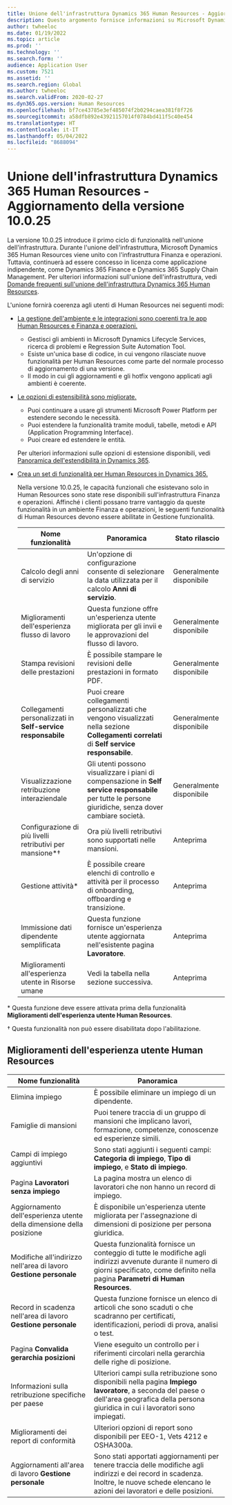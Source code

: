 ```yaml
---
title: Unione dell'infrastruttura Dynamics 365 Human Resources - Aggiornamento della versione 10.0.25
description: Questo argomento fornisce informazioni su Microsoft Dynamics 365 Human Resources versione 10.0.25, che porta il primo ciclo di funzionalità nell'unione dell'infrastruttura.
author: twheeloc
ms.date: 01/19/2022
ms.topic: article
ms.prod: ''
ms.technology: ''
ms.search.form: ''
audience: Application User
ms.custom: 7521
ms.assetid: ''
ms.search.region: Global
ms.author: twheeloc
ms.search.validFrom: 2020-02-27
ms.dyn365.ops.version: Human Resources
ms.openlocfilehash: bf7ce43785e3ef485074f2b0294caea381f8f726
ms.sourcegitcommit: a58dfb892e43921157014f0784bd411f5c40e454
ms.translationtype: HT
ms.contentlocale: it-IT
ms.lasthandoff: 05/04/2022
ms.locfileid: "8688094"
---
```

# <a name="dynamics-365-human-resources-infrastructure-merge---release-10025-update"></a>Unione dell'infrastruttura Dynamics 365 Human Resources - Aggiornamento della versione 10.0.25

La versione 10.0.25 introduce il primo ciclo di funzionalità nell'unione dell'infrastruttura. Durante l'unione dell'infrastruttura, Microsoft Dynamics 365 Human Resources viene unito con l'infrastruttura Finanza e operazioni. Tuttavia, continuerà ad essere concesso in licenza come applicazione indipendente, come Dynamics 365 Finance e Dynamics 365 Supply Chain Management. Per ulteriori informazioni sull'unione dell'infrastruttura, vedi [Domande frequenti sull'unione dell'infrastruttura Dynamics 365 Human Resources](../human-resources/hr-infrastructure-merge-faq.md).

L'unione fornirà coerenza agli utenti di Human Resources nei seguenti modi:

- [La gestione dell'ambiente e le integrazioni sono coerenti tra le app Human Resources e Finanza e operazioni.](/dynamics365-release-plan/2021wave2/human-resources/dynamics365-human-resources/consistent-environment-management-integrations-between-human-resources-finance-operations-apps)

    - Gestisci gli ambienti in Microsoft Dynamics Lifecycle Services, ricerca di problemi e Regression Suite Automation Tool.
    - Esiste un'unica base di codice, in cui vengono rilasciate nuove funzionalità per Human Resources come parte del normale processo di aggiornamento di una versione.
    - Il modo in cui gli aggiornamenti e gli hotfix vengono applicati agli ambienti è coerente.

- [Le opzioni di estensibilità sono migliorate.](/dynamics365-release-plan/2021wave2/human-resources/dynamics365-human-resources/improve-extensibility-options)

    - Puoi continuare a usare gli strumenti Microsoft Power Platform per estendere secondo le necessità.
    - Puoi estendere la funzionalità tramite moduli, tabelle, metodi e API (Application Programming Interface).
    - Puoi creare ed estendere le entità.

    Per ulteriori informazioni sulle opzioni di estensione disponibili, vedi [Panoramica dell'estendibilità in Dynamics 365](../fin-ops-core/dev-itpro/extensibility/extensibility-home-page.md).

- [Crea un set di funzionalità per Human Resources in Dynamics 365.](/dynamics365-release-plan/2021wave2/human-resources/dynamics365-human-resources/create-one-set-human-resources-capabilities-within-dynamics-365)

    Nella versione 10.0.25, le capacità funzionali che esistevano solo in Human Resources sono state rese disponibili sull'infrastruttura Finanza e operazioni. Affinché i clienti possano trarre vantaggio da queste funzionalità in un ambiente Finanza e operazioni, le seguenti funzionalità di Human Resources devono essere abilitate in Gestione funzionalità.

    | Nome funzionalità | Panoramica | Stato rilascio | 
    |--------------|----------|----------------| 
    | Calcolo degli anni di servizio | Un'opzione di configurazione consente di selezionare la data utilizzata per il calcolo **Anni di servizio**. | Generalmente disponibile | 
    | Miglioramenti dell'esperienza flusso di lavoro | Questa funzione offre un'esperienza utente migliorata per gli invii e le approvazioni del flusso di lavoro. | Generalmente disponibile | 
    | Stampa revisioni delle prestazioni | È possibile stampare le revisioni delle prestazioni in formato PDF. | Generalmente disponibile | 
    | Collegamenti personalizzati in **Self-service responsabile** | Puoi creare collegamenti personalizzati che vengono visualizzati nella sezione **Collegamenti correlati** di **Self service responsabile**. | Generalmente disponibile | 
    | Visualizzazione retribuzione interaziendale | Gli utenti possono visualizzare i piani di compensazione in **Self service responsabile** per tutte le persone giuridiche, senza dover cambiare società. | Generalmente disponibile | 
    | Configurazione di più livelli retributivi per mansione\*&dagger; | Ora più livelli retributivi sono supportati nelle mansioni. | Anteprima | 
    | Gestione attività\* | È possibile creare elenchi di controllo e attività per il processo di onboarding, offboarding e transizione. | Anteprima | 
    | Immissione dati dipendente semplificata | Questa funzione fornisce un'esperienza utente aggiornata nell'esistente pagina **Lavoratore**. | Anteprima | 
    | Miglioramenti all'esperienza utente in Risorse umane | Vedi la tabella nella sezione successiva.  | Anteprima | 

\* Questa funzione deve essere attivata prima della funzionalità **Miglioramenti dell'esperienza utente Human Resources**.

&dagger; Questa funzionalità non può essere disabilitata dopo l'abilitazione.

## <a name="human-resource-user-experience-enhancements"></a>Miglioramenti dell'esperienza utente Human Resources

| Nome funzionalità | Panoramica | 
|--------------|----------| 
| Elimina impiego | È possibile eliminare un impiego di un dipendente. | 
| Famiglie di mansioni | Puoi tenere traccia di un gruppo di mansioni che implicano lavori, formazione, competenze, conoscenze ed esperienze simili. | 
| Campi di impiego aggiuntivi | Sono stati aggiunti i seguenti campi: **Categoria di impiego**, **Tipo di impiego**, e **Stato di impiego**. | 
| Pagina **Lavoratori senza impiego** | La pagina mostra un elenco di lavoratori che non hanno un record di impiego. | 
| Aggiornamento dell'esperienza utente della dimensione della posizione | È disponibile un'esperienza utente migliorata per l'assegnazione di dimensioni di posizione per persona giuridica. | 
| Modifiche all'indirizzo nell'area di lavoro **Gestione personale** | Questa funzionalità fornisce un conteggio di tutte le modifiche agli indirizzi avvenute durante il numero di giorni specificato, come definito nella pagina **Parametri di Human Resources**. | 
| Record in scadenza nell'area di lavoro **Gestione personale** | Questa funzione fornisce un elenco di articoli che sono scaduti o che scadranno per certificati, identificazioni, periodi di prova, analisi o test. | 
| Pagina **Convalida gerarchia posizioni** | Viene eseguito un controllo per i riferimenti circolari nella gerarchia delle righe di posizione. | 
| Informazioni sulla retribuzione specifiche per paese | Ulteriori campi sulla retribuzione sono disponibili nella pagina **Impiego lavoratore**, a seconda del paese o dell'area geografica della persona giuridica in cui i lavoratori sono impiegati. | 
| Miglioramenti dei report di conformità | Ulteriori opzioni di report sono disponibili per EEO-1, Vets 4212 e OSHA300a. | 
| Aggiornamenti all'area di lavoro **Gestione personale** | Sono stati apportati aggiornamenti per tenere traccia delle modifiche agli indirizzi e dei record in scadenza. Inoltre, le nuove schede elencano le azioni dei lavoratori e delle posizioni. | 
